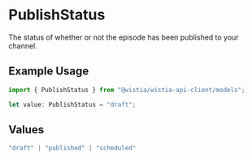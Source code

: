 # PublishStatus

The status of whether or not the episode has been published to your channel.

## Example Usage

```typescript
import { PublishStatus } from "@wistia/wistia-api-client/models";

let value: PublishStatus = "draft";
```

## Values

```typescript
"draft" | "published" | "scheduled"
```